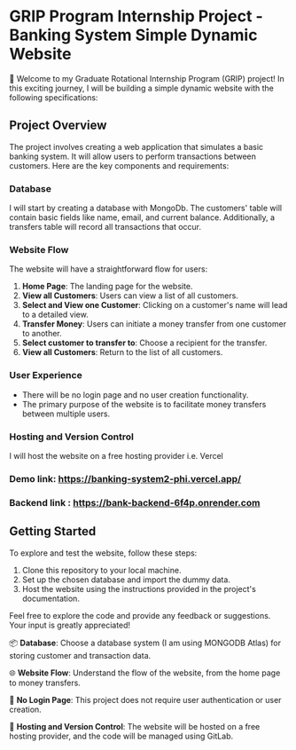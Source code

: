 # GRIP Program Internship Project - Banking System Simple Dynamic Website

🚀 Welcome to my Graduate Rotational Internship Program (GRIP) project! In this exciting journey, I will be building a simple dynamic website with the following specifications:

## Project Overview

The project involves creating a web application that simulates a basic banking system. It will allow users to perform transactions between customers. Here are the key components and requirements:

### Database
I will start by creating a database with MongoDb. The customers' table will contain basic fields like name, email, and current balance. Additionally, a transfers table will record all transactions that occur.

### Website Flow

The website will have a straightforward flow for users:

1. **Home Page**: The landing page for the website.
2. **View all Customers**: Users can view a list of all customers.
3. **Select and View one Customer**: Clicking on a customer's name will lead to a detailed view.
4. **Transfer Money**: Users can initiate a money transfer from one customer to another.
5. **Select customer to transfer to**: Choose a recipient for the transfer.
6. **View all Customers**: Return to the list of all customers.

### User Experience

- There will be no login page and no user creation functionality.
- The primary purpose of the website is to facilitate money transfers between multiple users.

### Hosting and Version Control

I will host the website on a free hosting provider i.e. Vercel

### Demo link: https://banking-system2-phi.vercel.app/
### Backend link : https://bank-backend-6f4p.onrender.com


## Getting Started

To explore and test the website, follow these steps:

1. Clone this repository to your local machine.
2. Set up the chosen database and import the dummy data.
3. Host the website using the instructions provided in the project's documentation.

Feel free to explore the code and provide any feedback or suggestions. Your input is greatly appreciated!


📦 **Database**: Choose a database system (I am using MONGODB Atlas) for storing customer and transaction data.

🌐 **Website Flow**: Understand the flow of the website, from the home page to money transfers.

🚫 **No Login Page**: This project does not require user authentication or user creation.

🌟 **Hosting and Version Control**: The website will be hosted on a free hosting provider, and the code will be managed using GitLab.

